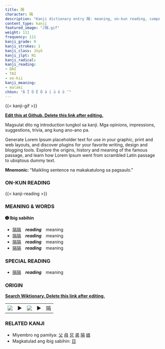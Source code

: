 ```yaml
---
title: 隔
character: 隔
description: "Kanji dictionary entry 隔: meaning, on-kun reading, compounds, origin, related kanji"
content_type: kanji
featured_image: "/隔.gif"
weight: 111
frequency: 111
kanji_grade: 9
kanji_strokes: 1
kanji_class: Jōyō
kanji_jlpt: N1
kanji_radical: 
kanji_reading: 
- DAI
- TAI
- oo-kii
kanji_meaning:
- malaki
chōon: "Ā Ī Ū Ē Ō ā ī ū ē ō ’"
---
```

[//]: # (Don't edit the line below. Kanji animated GIF code is automatically generated.)
{{< kanji-gif >}}

[//]: # (Edit below this line.)

**[Edit this at Github. Delete this link after editing.](https://github.com/tim0g/tim/tree/main/content/kanji/隔/index.md)**

Magsulat dito ng introduction tungkol sa kanji. Mga opinions, impressions, suggestions, trivia, ang kung ano-ano pa.

Generate Lorem Ipsum placeholder text for use in your graphic, print and web layouts, and discover plugins for your favorite writing, design and blogging tools. Explore the origins, history and meaning of the famous passage, and learn how Lorem Ipsum went from scrambled Latin passage to ubiqitous dummy text.
 
**Mnemonic:** "Maikling sentence na makakatulong sa pagsaulo."

### ON-KUN READING

[//]: # (Don't edit the line below. ON-KUN READING code is automatically generated.)
{{< kanji-reading >}}

### MEANING & WORDS

#### ➊ **Ibig sabihin**
  - [隔](../隔)[隔](../隔)　***reading***　meaning
  - [隔](../隔)[隔](../隔)　***reading***　meaning
  - [隔](../隔)[隔](../隔)　***reading***　meaning
  - [隔](../隔)[隔](../隔)　***reading***　meaning

### SPECIAL READING
  - [隔](../隔)[隔](../隔)　***reading***　meaning

### ORIGIN

**[Search Wiktionary. Delete this link after editing.](https://wiktionary.org/wiki/隔)**
<table class="kanji-table"><tr><td>
<img src="60px-隔-bronze.svg.png">
</td><td>▶</td><td>
<img src="60px-隔-oracle.svg.png">
</td><td>▶</td>
<td class="kanji-origin">隔</td>
</tr></table>

### RELATED KANJI
- Miyembro ng pamilya: [父](../父) [母](../母) [兄](../兄) [弟](../弟) [隔](../隔) [娘](../娘)
- Magkatulad ang ibig sabihin: [日](../日)
